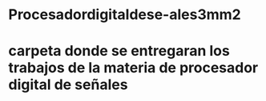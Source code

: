 # Procesadordigitaldese-ales3mm2
# carpeta donde se entregaran los trabajos de la materia de procesador digital de señales
